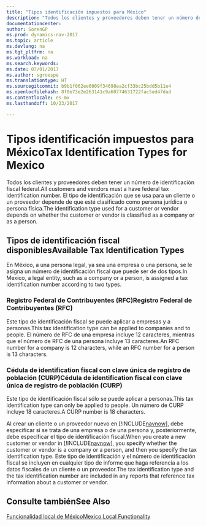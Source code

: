 ```yaml
---
title: "Tipos identificación impuestos para México"
description: "Todos los clientes y proveedores deben tener un número de identificación fiscal federal. El tipo de identificación que se usa para un cliente o un proveedor depende de que esté clasificado como persona jurídica o persona física."
documentationcenter: 
author: SorenGP
ms.prod: dynamics-nav-2017
ms.topic: article
ms.devlang: na
ms.tgt_pltfrm: na
ms.workload: na
ms.search.keywords: 
ms.date: 07/01/2017
ms.author: sgroespe
ms.translationtype: HT
ms.sourcegitcommit: b9b1f062ee6009f34698ea2cf33bc25bdd5b11e4
ms.openlocfilehash: 8f0e73e2e263141c9a60774631722fac5ed47dad
ms.contentlocale: es-mx
ms.lasthandoff: 10/23/2017

---
```

# <a name="tax-identification-types-for-mexico"></a><span data-ttu-id="701d7-104">Tipos identificación impuestos para México</span><span class="sxs-lookup"><span data-stu-id="701d7-104">Tax Identification Types for Mexico</span></span>
<span data-ttu-id="701d7-105">Todos los clientes y proveedores deben tener un número de identificación fiscal federal.</span><span class="sxs-lookup"><span data-stu-id="701d7-105">All customers and vendors must a have federal tax identification number.</span></span> <span data-ttu-id="701d7-106">El tipo de identificación que se usa para un cliente o un proveedor depende de que esté clasificado como persona jurídica o persona física.</span><span class="sxs-lookup"><span data-stu-id="701d7-106">The identification type used for a customer or vendor depends on whether the customer or vendor is classified as a company or as a person.</span></span>  

## <a name="available-tax-identification-types"></a><span data-ttu-id="701d7-107">Tipos de identificación fiscal disponibles</span><span class="sxs-lookup"><span data-stu-id="701d7-107">Available Tax Identification Types</span></span>  
<span data-ttu-id="701d7-108">En México, a una persona legal, ya sea una empresa o una persona, se le asigna un número de identificación fiscal que puede ser de dos tipos.</span><span class="sxs-lookup"><span data-stu-id="701d7-108">In Mexico, a legal entity, such as a company or a person, is assigned a tax identification number according to two types.</span></span>  

### <a name="registro-federal-de-contribuyentes-rfc"></a><span data-ttu-id="701d7-109">Registro Federal de Contribuyentes (RFC)</span><span class="sxs-lookup"><span data-stu-id="701d7-109">Registro Federal de Contribuyentes (RFC)</span></span>  

<span data-ttu-id="701d7-110">Este tipo de identificación fiscal se puede aplicar a empresas y a personas.</span><span class="sxs-lookup"><span data-stu-id="701d7-110">This tax identification type can be applied to companies and to people.</span></span> <span data-ttu-id="701d7-111">El número de RFC de una empresa incluye 12 caracteres, mientras que el número de RFC de una persona incluye 13 caracteres.</span><span class="sxs-lookup"><span data-stu-id="701d7-111">An RFC number for a company is 12 characters, while an RFC number for a person is 13 characters.</span></span>  

### <a name="cdula-de-identification-fiscal-con-clave-nica-de-registro-de-poblacin-curp"></a><span data-ttu-id="701d7-112">Cédula de identification fiscal con clave única de registro de población (CURP)</span><span class="sxs-lookup"><span data-stu-id="701d7-112">Cédula de identification fiscal con clave única de registro de población (CURP)</span></span>  
<span data-ttu-id="701d7-113">Este tipo de identificación fiscal sólo se puede aplicar a personas.</span><span class="sxs-lookup"><span data-stu-id="701d7-113">This tax identification type can only be applied to people.</span></span> <span data-ttu-id="701d7-114">Un número de CURP incluye 18 caracteres.</span><span class="sxs-lookup"><span data-stu-id="701d7-114">A CURP number is 18 characters.</span></span>  

<span data-ttu-id="701d7-115">Al crear un cliente o un proveedor nuevo en [!INCLUDE[navnow](../../includes/navnow_md.md)], debe especificar si se trata de una empresa o de una persona y, posteriormente, debe especificar el tipo de identificación fiscal.</span><span class="sxs-lookup"><span data-stu-id="701d7-115">When you create a new customer or vendor in [!INCLUDE[navnow](../../includes/navnow_md.md)], you specify whether the customer or vendor is a company or a person, and then you specify the tax identification type.</span></span> <span data-ttu-id="701d7-116">Este tipo de identificación y el número de identificación fiscal se incluyen en cualquier tipo de informe que haga referencia a los datos fiscales de un cliente o un proveedor.</span><span class="sxs-lookup"><span data-stu-id="701d7-116">The tax identification type and the tax identification number are included in any reports that reference tax information about a customer or vendor.</span></span>  

## <a name="see-also"></a><span data-ttu-id="701d7-117">Consulte también</span><span class="sxs-lookup"><span data-stu-id="701d7-117">See Also</span></span>  
 [<span data-ttu-id="701d7-118">Funcionalidad local de México</span><span class="sxs-lookup"><span data-stu-id="701d7-118">Mexico Local Functionality</span></span>](mexico-local-functionality.md)


